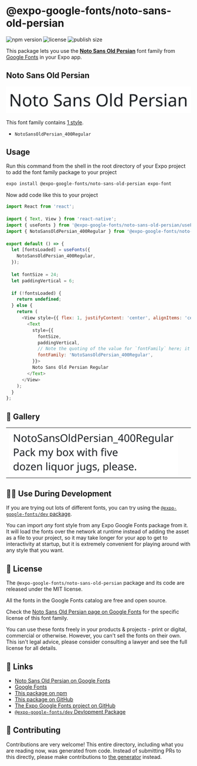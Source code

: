 # @expo-google-fonts/noto-sans-old-persian

![npm version](https://flat.badgen.net/npm/v/@expo-google-fonts/noto-sans-old-persian)
![license](https://flat.badgen.net/github/license/expo/google-fonts)
![publish size](https://flat.badgen.net/packagephobia/install/@expo-google-fonts/noto-sans-old-persian)

This package lets you use the [**Noto Sans Old Persian**](https://fonts.google.com/specimen/Noto+Sans+Old+Persian) font family from [Google Fonts](https://fonts.google.com/) in your Expo app.

## Noto Sans Old Persian

![Noto Sans Old Persian](./font-family.png)

This font family contains [1 style](#-gallery).

- `NotoSansOldPersian_400Regular`

## Usage

Run this command from the shell in the root directory of your Expo project to add the font family package to your project
```sh
expo install @expo-google-fonts/noto-sans-old-persian expo-font
```

Now add code like this to your project
```js
import React from 'react';

import { Text, View } from 'react-native';
import { useFonts } from '@expo-google-fonts/noto-sans-old-persian/useFonts';
import { NotoSansOldPersian_400Regular } from '@expo-google-fonts/noto-sans-old-persian/400Regular';

export default () => {
  let [fontsLoaded] = useFonts({
    NotoSansOldPersian_400Regular,
  });

  let fontSize = 24;
  let paddingVertical = 6;

  if (!fontsLoaded) {
    return undefined;
  } else {
    return (
      <View style={{ flex: 1, justifyContent: 'center', alignItems: 'center' }}>
        <Text
          style={{
            fontSize,
            paddingVertical,
            // Note the quoting of the value for `fontFamily` here; it expects a string!
            fontFamily: 'NotoSansOldPersian_400Regular',
          }}>
          Noto Sans Old Persian Regular
        </Text>
      </View>
    );
  }
};

```

## 🔡 Gallery


||||
|-|-|-|
|![NotoSansOldPersian_400Regular](.//400Regular/NotoSansOldPersian_400Regular.ttf.png)||||


## 👩‍💻 Use During Development

If you are trying out lots of different fonts, you can try using the [`@expo-google-fonts/dev` package](https://github.com/expo/google-fonts/tree/master/font-packages/dev#readme).

You can import *any* font style from any Expo Google Fonts package from it. It will load the fonts
over the network at runtime instead of adding the asset as a file to your project, so it may take longer
for your app to get to interactivity at startup, but it is extremely convenient
for playing around with any style that you want.

## 📖 License

The `@expo-google-fonts/noto-sans-old-persian` package and its code are released under the MIT license.

All the fonts in the Google Fonts catalog are free and open source.

Check the [Noto Sans Old Persian page on Google Fonts](https://fonts.google.com/specimen/Noto+Sans+Old+Persian) for the specific license of this font family.

You can use these fonts freely in your products & projects - print or digital, commercial or otherwise. However, you can't sell the fonts on their own. This isn't legal advice, please consider consulting a lawyer and see the full license for all details.

## 🔗 Links

- [Noto Sans Old Persian on Google Fonts](https://fonts.google.com/specimen/Noto+Sans+Old+Persian)
- [Google Fonts](https://fonts.google.com/)
- [This package on npm](https://www.npmjs.com/package/@expo-google-fonts/noto-sans-old-persian)
- [This package on GitHub](https://github.com/expo/google-fonts/tree/master/font-packages/noto-sans-old-persian)
- [The Expo Google Fonts project on GitHub](https://github.com/expo/google-fonts)
- [`@expo-google-fonts/dev` Devlopment Package](https://github.com/expo/google-fonts/tree/master/font-packages/dev)

## 🤝 Contributing

Contributions are very welcome! This entire directory, including what you are reading now, was generated from code. Instead of submitting PRs to this directly, please make contributions to [the generator](https://github.com/expo/google-fonts/tree/master/packages/generator) instead.
